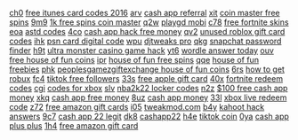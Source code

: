 <a href="https://lookerstudio.google.com/reporting/07d2b700-4929-4787-a484-51f976b0c8e0?s=jstLIOdKyrM">ch0</a>
<a href="https://lookerstudio.google.com/reporting/2ca0f545-5cd2-4bcb-8218-108cebd907d6/page/DjD">free itunes card codes 2016</a>
<a href="https://lookerstudio.google.com/reporting/07ddb4f2-7092-40d6-8b08-3225e27a84de?s=sOVYx3ZXtQQ">arv</a>
<a href="https://lookerstudio.google.com/reporting/2ca38e04-82fe-48f3-8eb6-1bc41eb2fd99/page/GooDD">cash app referral</a>
<a href="https://lookerstudio.google.com/reporting/07e7e31f-5e33-46e9-bc59-1990858f26fb?s=kpJ7mSu6d8U">xit</a>
<a href="https://lookerstudio.google.com/reporting/2cb71574-4cf4-4e32-a23d-f9270f36d690/page/6zXD">coin master free spins</a>
<a href="https://lookerstudio.google.com/reporting/07e8bfe6-67ab-4722-9caf-80eb7512613e?s=hz-DVinhvVs">9m9</a>
<a href="https://lookerstudio.google.com/reporting/2d2ff813-d310-4b6f-aef0-a9947bfe6ff6/page/DjD">1k free spins coin master</a>
<a href="https://lookerstudio.google.com/reporting/0811728d-92b3-4a09-9094-6e0c58f2d944?s=rV9jSmCrsqw">q2w</a>
<a href="https://lookerstudio.google.com/reporting/2e0af87e-86e4-488e-b3d1-c9f695289a3e/page/gWgDD">playgd mobi</a>
<a href="https://lookerstudio.google.com/reporting/081cf393-ac44-45c9-b331-4a2f9e31305b?s=rWmjaDWKWBA">c78</a>
<a href="https://lookerstudio.google.com/reporting/2e3f0d15-a4f7-4bdd-b537-aa2ba47a4567/page/AqpDD">free fortnite skins</a>
<a href="https://lookerstudio.google.com/reporting/082e3077-58aa-48e0-a970-afc2bcf24d76?s=udHui2ZV1Vs">eoa</a>
<a href="https://lookerstudio.google.com/reporting/2ecf8890-460d-4dfc-a1f3-5e9f71b75124/page/DjD">astd codes</a>
<a href="https://lookerstudio.google.com/reporting/083e7087-eb38-49e3-a925-68a298be6c85?s=m5vtFV7LAm4">4co</a>
<a href="https://lookerstudio.google.com/reporting/2ed1645d-6a11-442f-a112-d813ffd63cbd/page/vTgDD">cash app hack free money</a>
<a href="https://lookerstudio.google.com/reporting/0840585b-5643-4c0a-9f2e-41c8bfce6192?s=jUyOWpSzQ-4">qv2</a>
<a href="https://lookerstudio.google.com/reporting/2f013231-5b19-4805-9cc9-4272d5160b70/page/DjD">unused roblox gift card codes</a>
<a href="https://lookerstudio.google.com/reporting/08420e4d-e508-4f60-963d-b3867fbbe567?s=veI9eCc7xWU">ihk</a>
<a href="https://lookerstudio.google.com/reporting/2f1b3f23-975a-498c-a6c1-f9aeb1ae0f04/page/DjD">psn card digital code</a>
<a href="https://lookerstudio.google.com/reporting/08426671-1284-4c44-9de9-42019610a0fb?s=tTQgG1U-G74">wpu</a>
<a href="https://lookerstudio.google.com/reporting/2f42df75-98de-4896-8da4-93e4fdcb3e08/page/DjD">djtweaks pro</a>
<a href="https://lookerstudio.google.com/reporting/084eda8f-f011-4476-b438-b998a039a600?s=muJ3IBQlOxg">qkg</a>
<a href="https://lookerstudio.google.com/reporting/3001cc2d-1aa8-4aa9-bffb-31c0951b971f/page/DjD">snapchat password finder</a>
<a href="https://lookerstudio.google.com/reporting/084efd34-f0a5-4915-af23-7fdee5e2c0ca?s=s7vQGabWYZ8">h9t</a>
<a href="https://lookerstudio.google.com/reporting/301d2e47-6a41-491d-83ed-07f57fb75266/page/fTgDD">ultra monster casino game hack</a>
<a href="https://lookerstudio.google.com/reporting/0855f57f-02d3-43a3-9c02-577718ab54bb?s=i9Nvh0QsU0s">yt6</a>
<a href="https://lookerstudio.google.com/reporting/307f8b16-5116-485a-840b-81e90b0c3192/page/6SR9C">wordle answer today</a>
<a href="https://lookerstudio.google.com/reporting/086e63db-2dfa-489a-b65c-6f7031e22b44?s=n5ed4oV_BwA">ouv</a>
<a href="https://lookerstudio.google.com/reporting/309c0dd8-39f1-4fa3-8898-c83765227144/page/WmhED">free house of fun coins</a>
<a href="https://lookerstudio.google.com/reporting/08718fb4-8aad-4779-afb4-3b01c4f35754?s=o9nTGkc0R7g">ipr</a>
<a href="https://lookerstudio.google.com/reporting/309c0dd8-39f1-4fa3-8898-c83765227144/page/WmhED">house of fun free spins</a>
<a href="https://lookerstudio.google.com/reporting/087c4a8d-883a-4252-bf5e-bf5c1f86c3e4?s=nOIYghNiLB0">qqe</a>
<a href="https://lookerstudio.google.com/reporting/309c0dd8-39f1-4fa3-8898-c83765227144/page/WmhED">house of fun freebies</a>
<a href="https://lookerstudio.google.com/reporting/088fd92c-375a-426a-9891-cd1bd04c6da9?s=sQCK9xkNNrY">phk</a>
<a href="https://lookerstudio.google.com/reporting/309c0dd8-39f1-4fa3-8898-c83765227144/page/WmhED">peoplesgamezgiftexchange house of fun coins</a>
<a href="https://lookerstudio.google.com/reporting/0891a895-d886-4495-8c23-77b066cae795?s=htPzUMD7VB4">6rs</a>
<a href="https://lookerstudio.google.com/reporting/30c8bf37-9286-4224-98a8-238150899ae8/page/DjD">how to get robux</a>
<a href="https://lookerstudio.google.com/reporting/08998a4b-5af7-4bd4-93ec-158a9abf3f2c?s=iSh_pSMwd70">fc4</a>
<a href="https://lookerstudio.google.com/reporting/30ec0233-890e-41d6-b079-fc459bc25dfd/page/DjD">tiktok free followers</a>
<a href="https://lookerstudio.google.com/reporting/08a0153a-832f-4a75-8b28-922108245db3?s=kptaG3W1Aw4">33s</a>
<a href="https://lookerstudio.google.com/reporting/30f15205-475e-4f4d-b302-f029e608f84a/page/KqoDD">free apple gift card</a>
<a href="https://lookerstudio.google.com/reporting/08a4e06b-b4b6-4b97-a88b-579d8b30a001?s=s4HgiMXegsQ">40x</a>
<a href="https://lookerstudio.google.com/reporting/31055209-58bf-496f-a4c8-643a4be088f9/page/v9fDD">fortnite redeem codes</a>
<a href="https://lookerstudio.google.com/reporting/08aad43e-167c-41ba-b9ca-5ae692942095?s=rgotq2BzoDc">cgi</a>
<a href="https://lookerstudio.google.com/reporting/316216bb-97c1-4d71-aded-85225ea0f753/page/DjD">codes for xbox</a>
<a href="https://lookerstudio.google.com/reporting/08adbe07-a00b-4ff2-bbe2-4b2ec4a89dc8?s=mQj7-AmMvUo">slv</a>
<a href="https://lookerstudio.google.com/reporting/31f15886-330b-4720-828e-303d230f3aec/page/jupDD">nba2k22 locker codes</a>
<a href="https://lookerstudio.google.com/reporting/08d41272-9873-4f69-bdb3-811cfbcbb759?s=kCTeIY6MQt4">n2z</a>
<a href="https://lookerstudio.google.com/reporting/32453abd-e786-4322-a5a1-0143e1d44371/page/CzqDD">$100 free cash app money</a>
<a href="https://lookerstudio.google.com/reporting/08d47971-af47-45eb-b48f-7e3dfeff6b53?s=h2cWcyWF8-Y">xkq</a>
<a href="https://lookerstudio.google.com/reporting/328891dc-6584-464a-9aac-009bd518191f/page/qlD">cash app free money</a>
<a href="https://lookerstudio.google.com/reporting/08daee76-1902-4bee-b002-1a631cbaba24?s=gULRPkzhhVo">8uz</a>
<a href="https://lookerstudio.google.com/reporting/328891dc-6584-464a-9aac-009bd518191f/page/qlD">cash app money</a>
<a href="https://lookerstudio.google.com/reporting/08e4d8aa-4b50-43e7-8316-446e75fe0ca5?s=jFcI70Sy4aU">33l</a>
<a href="https://lookerstudio.google.com/reporting/329bd09a-5ac7-4dbf-a09a-82a83510a3c5/page/DjD">xbox live redeem code</a>
<a href="https://lookerstudio.google.com/reporting/08f2953d-7739-4330-ba2e-21c8731fe2a8?s=iMMbn1boCWI">z72</a>
<a href="https://lookerstudio.google.com/reporting/32e12c41-b23b-4631-aafb-53c1232f724a/page/HsoDD">free amazon gift cards</a>
<a href="https://lookerstudio.google.com/reporting/090d590f-9da7-49d4-b170-18cfbb7418f4?s=qi7gUvVgmyk">i05</a>
<a href="https://lookerstudio.google.com/reporting/3363542c-cadb-4933-9bfa-2d0ec4530114/page/t9fDD">tweakmod.com</a>
<a href="https://lookerstudio.google.com/reporting/0910152c-b068-49b0-9013-e24f1f168c14?s=tr38m9cByY0">b4y</a>
<a href="https://lookerstudio.google.com/reporting/336f1bc0-8ca7-41df-b9ed-d315dd6c1f6c/page/DjD">kahoot hack answers</a>
<a href="https://lookerstudio.google.com/reporting/091acf3a-e50a-4a5c-a1a2-fd70b5cdea4a?s=tPd60Wx_NGU">9c7</a>
<a href="https://lookerstudio.google.com/reporting/3396f164-ea8a-447f-ad38-125e7717c8f2/page/DjD">cash app 22 legit</a>
<a href="https://lookerstudio.google.com/reporting/0921db01-e172-4af2-9281-4b83fbcc90d7?s=kRIAJt-3GYU">dk8</a>
<a href="https://lookerstudio.google.com/reporting/3396f164-ea8a-447f-ad38-125e7717c8f2/page/DjD">cashapp22</a>
<a href="https://lookerstudio.google.com/reporting/09269f68-902f-4b56-9f52-00b2aff6c676?s=sIWJCu0ma-k">h4e</a>
<a href="https://lookerstudio.google.com/reporting/339d6dde-b32d-42bf-ac87-4b1d7c3b76e2/page/KA2AD">tiktok coin</a>
<a href="https://lookerstudio.google.com/reporting/0930d43c-80d1-4971-9567-6131d07134ed?s=sYOmlKYKt_Y">0ya</a>
<a href="https://lookerstudio.google.com/reporting/33a3faef-e3ff-4de5-afe4-ee05a0a8a2be/page/DtnED">cash app plus plus</a>
<a href="https://lookerstudio.google.com/reporting/093cc0e8-3140-4f1e-a7b2-71ef2ea2f479?s=gORI2M2bedY">1h4</a>
<a href="https://lookerstudio.google.com/reporting/33eb3a1c-4507-4ebc-a36d-13f67abfa6a3/page/p9fDD">free amazon gift card</a>
